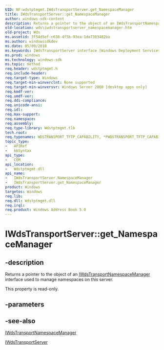 ```yaml
---
UID: NF:wdstptmgmt.IWdsTransportServer.get_NamespaceManager
title: IWdsTransportServer::get_NamespaceManager
author: windows-sdk-content
description: Returns a pointer to the object of an IWdsTransportNamespaceManager interface used to manage namespaces on this server.
old-location: wds\iwdstransportserver_namespacemanager.htm
old-project: Wds
ms.assetid: 3f54d5ef-c630-4f5b-93ea-1da7303482ba
ms.author: windowssdkdev
ms.date: 05/09/2018
ms.keywords: IWdsTransportServer interface [Windows Deployment Services],NamespaceManager property, IWdsTransportServer.NamespaceManager, IWdsTransportServer.get_NamespaceManager, IWdsTransportServer::NamespaceManager, IWdsTransportServer::get_NamespaceManager, NamespaceManager property [Windows Deployment Services], NamespaceManager property [Windows Deployment Services],IWdsTransportServer interface, get_NamespaceManager, wds.iwdstransportserver_namespacemanager, wdstptmgmt/IWdsTransportServer::NamespaceManager, wdstptmgmt/IWdsTransportServer::get_NamespaceManager
ms.prod: windows
ms.technology: windows-sdk
ms.topic: method
req.header: wdstptmgmt.h
req.include-header: 
req.target-type: Windows
req.target-min-winverclnt: None supported
req.target-min-winversvr: Windows Server 2008 [desktop apps only]
req.kmdf-ver: 
req.umdf-ver: 
req.ddi-compliance: 
req.unicode-ansi: 
req.idl: 
req.max-support: 
req.namespace: 
req.assembly: 
req.type-library: Wdstptmgmt.tlb
tech.root: 
req.typenames: WDSTRANSPORT_TFTP_CAPABILITY, *PWDSTRANSPORT_TFTP_CAPABILITY
topic_type:
-	APIRef
-	kbSyntax
api_type:
-	COM
api_location:
-	Wdstptmgmt.dll
api_name:
-	IWdsTransportServer.NamespaceManager
-	IWdsTransportServer.get_NamespaceManager
product: Windows
targetos: Windows
req.lib: 
req.dll: Wdstptmgmt.dll
req.irql: 
req.product: Windows Address Book 5.0
---
```


# IWdsTransportServer::get_NamespaceManager


## -description


Returns a pointer to the object of an  <a href="https://msdn.microsoft.com/de5fc470-af9f-4f9f-bc17-a347dc702e36">IWdsTransportNamespaceManager</a> interface used to manage namespaces on this server.

This property is read-only.


## -parameters


## -see-also




<a href="https://msdn.microsoft.com/de5fc470-af9f-4f9f-bc17-a347dc702e36">IWdsTransportNamespaceManager</a>



<a href="https://msdn.microsoft.com/0129658d-8725-4020-ae9c-9d0a44075561">IWdsTransportServer</a>
 

 

